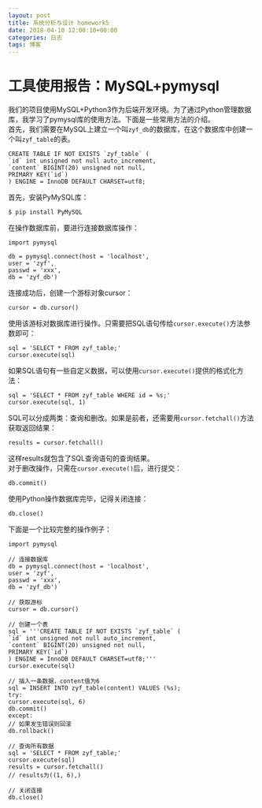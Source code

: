 ```yaml
---  
layout: post  
title: 系统分析与设计 homework5  
date: 2018-04-10 12:00:10+00:00  
categories: 日志  
tags: 博客  
---  
```

  
# 工具使用报告：MySQL+pymysql  
我们的项目使用MySQL+Python3作为后端开发环境。为了通过Python管理数据库，我学习了pymysql库的使用方法。下面是一些常用方法的介绍。  
首先，我们需要在MySQL上建立一个叫`zyf_db`的数据库，在这个数据库中创建一个叫`zyf_table`的表。  
```  
CREATE TABLE IF NOT EXISTS `zyf_table` (  
`id` int unsigned not null auto_increment,  
`content` BIGINT(20) unsigned not null,  
PRIMARY KEY(`id`)  
) ENGINE = InnoDB DEFAULT CHARSET=utf8;  
```  
首先，安装PyMySQL库：  
```  
$ pip install PyMySQL  
```  
在操作数据库前，要进行连接数据库操作：  
```  
import pymysql  
  
db = pymysql.connect(host = 'localhost',  
user = 'zyf',  
passwd = 'xxx',  
db = 'zyf_db')  
```  
连接成功后，创建一个游标对象cursor：  
```  
cursor = db.cursor()  
```  
使用该游标对数据库进行操作。只需要把SQL语句传给`cursor.execute()`方法参数即可：  
```  
sql = 'SELECT * FROM zyf_table;'  
cursor.execute(sql)  
```  
如果SQL语句有一些自定义数据，可以使用`cursor.execute()`提供的格式化方法：  
```  
sql = 'SELECT * FROM zyf_table WHERE id = %s;'  
cursor.execute(sql, 1)  
```  
SQL可以分成两类：查询和删改。如果是前者，还需要用`cursor.fetchall()`方法获取返回结果：  
```  
results = cursor.fetchall()  
```  
这样results就包含了SQL查询语句的查询结果。  
对于删改操作，只需在`cursor.execute()`后，进行提交：  
```  
db.commit()  
```  
使用Python操作数据库完毕，记得关闭连接：  
```  
db.close()  
```  
下面是一个比较完整的操作例子：  
```  
import pymysql  
  
// 连接数据库  
db = pymysql.connect(host = 'localhost',  
user = 'zyf',  
passwd = 'xxx',  
db = 'zyf_db')  
  
// 获取游标  
cursor = db.cursor()  
  
// 创建一个表  
sql = '''CREATE TABLE IF NOT EXISTS `zyf_table` (  
`id` int unsigned not null auto_increment,  
`content` BIGINT(20) unsigned not null,  
PRIMARY KEY(`id`)  
) ENGINE = InnoDB DEFAULT CHARSET=utf8;'''  
cursor.execute(sql)  
  
// 插入一条数据，content值为6  
sql = INSERT INTO zyf_table(content) VALUES (%s);  
try:  
cursor.execute(sql, 6)  
db.commit()  
except:  
// 如果发生错误则回滚  
db.rollback()  
  
// 查询所有数据  
sql = 'SELECT * FROM zyf_table;'  
cursor.execute(sql)  
results = cursor.fetchall()  
// results为((1, 6),)  
  
// 关闭连接  
db.close()  
```  
